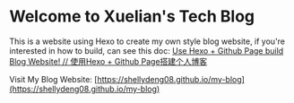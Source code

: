 
# Welcome to Xuelian's Tech Blog
This is a website using Hexo to create my own style blog website, if you're interested in how to build, can see this doc: [Use Hexo + Github Page build Blog Website! // 使用Hexo + Github Page搭建个人博客](https://shellydeng08.github.io/my-blog/2023/11/30/%E6%90%AD%E5%BB%BA%E4%B8%AA%E4%BA%BA%E7%BD%91%E7%AB%99%EF%BC%883%EF%BC%89-%E4%BD%BF%E7%94%A8Hexo-Github-Page%E6%90%AD%E5%BB%BA%E4%B8%AA%E4%BA%BA%E5%8D%9A%E5%AE%A2/)

Visit My Blog Website: [https://shellydeng08.github.io/my-blog](https://shellydeng08.github.io/my-blog)